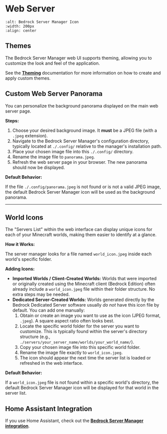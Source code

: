# Web Server

```{image} https://raw.githubusercontent.com/dmedina559/bedrock-server-manager/main/src/bedrock_server_manager/web/static/image/icon/favicon.svg
:alt: Bedrock Server Manager Icon
:width: 200px
:align: center
```

## Themes
The Bedrock Server Manager web UI supports theming, allowing you to customize the look and feel of the application.

See the [**Theming**](../web/theming.md) documentation for more information on how to create and apply custom themes.

## Custom Web Server Panorama

You can personalize the background panorama displayed on the main web server page.

**Steps:**

1.  Choose your desired background image. It **must** be a JPEG file (with a `.jpeg` extension).
2.  Navigate to the Bedrock Server Manager's configuration directory, typically located at `./.config/` relative to the manager's installation path.
3.  Place your chosen image file into this `./.config/` directory.
4.  Rename the image file to `panorama.jpeg`.
5.  Refresh the web server page in your browser. The new panorama should now be displayed.

**Default Behavior:**

If the file `./.config/panorama.jpeg` is not found or is not a valid JPEG image, the default Bedrock Server Manager icon will be used as the background panorama.

---

## World Icons

The "Servers List" within the web interface can display unique icons for each of your Minecraft worlds, making them easier to identify at a glance.

**How it Works:**

The server manager looks for a file named `world_icon.jpeg` inside each world's specific folder.

**Adding Icons:**

*   **Imported Worlds / Client-Created Worlds:** Worlds that were imported or originally created using the Minecraft client (Bedrock Edition) often already include a `world_icon.jpeg` file within their folder structure. No extra steps may be needed.
*   **Dedicated Server-Created Worlds:** Worlds generated directly by the Bedrock Dedicated Server software usually *do not* have this icon file by default. You can add one manually:
    1.  Obtain or create an image you want to use as the icon (JPEG format, `.jpeg`). A square aspect ratio often looks best.
    2.  Locate the specific world folder for the server you want to customize. This is typically found within the server's directory structure (e.g., `./servers/your_server_name/worlds/your_world_name/`).
    3.  Copy your chosen image file into this specific world folder.
    4.  Rename the image file exactly to `world_icon.jpeg`.
    5.  The icon should appear the next time the server list is loaded or refreshed in the web interface.

**Default Behavior:**

If a `world_icon.jpeg` file is not found within a specific world's directory, the default Bedrock Server Manager icon will be displayed for that world in the server list.

## Home Assistant Integration

If you use Home Assistant, check out the [**Bedrock Server Manager integration**](https://github.com/DMedina559/bsm-home-assistant-integration).